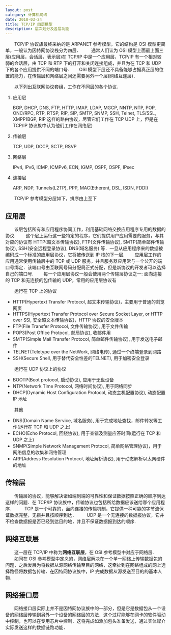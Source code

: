 ```yaml
---
layout: post
category: 计算机网络
date: 2018-03-24
title: TCP/IP 四层模型
description: 层次划分及各层功能
---
```


　　TCP/IP 协议族最终采纳的是 ARPANET 参考模型，它的结构是 OSI 模型更简单，一般认为因特网协议栈分为四层．
　　通常人们认为 OSI 模型上面最上面三层(应用层，会话层，表示层)在 TCP/IP 中是一个应用层，TCP/IP 有一个相对较弱的会话层，由 TCP 和 RTP 下的打开和关闭连接组成，并且为在 TCP 和 UDP 下的各个应用提供不同的端口号.
　　OSI 模型下层还不具备能够占据真正层的位置的能力，在传输层和网络层之间还需要另外一个层(网络互连层)．

　　以下列出互联网协议套组，工作在不同层的各个协议.

1. 应用层

    BGP, DHCP, DNS, FTP, HTTP, IMAP, LDAP, MGCP, NNTP, NTP, POP, ONC/RPC, RTP, RTSP, RIP, SIP, SMTP, SNMP, SSH, Telnet, TLS/SSL, XMPP(BGP, RIP 这样的路由协议，尽管它们工作在 TCP UDP 上，但是在 TCP/IP 协议族中认为他们工作在网络层)
2. 传输层

    TCP, UDP, DCCP, SCTP, RSVP
3. 网络层

    IPv4, IPv6, ICMP, ICMPv6, ECN, IGMP, OSPF, OSPF, IPsec
4. 连接层

    ARP, NDP, Tunnels(L2TP), PPP, MAC(Etherent, DSL, ISDN, FDDI)

　　TCP/IP 参考模型分层如下，排序由上至下

## 应用层

　　该层包括所有和应用程序协同工作，利用基础网络交换应用程序专用的数据的协议.
　　这个层上运行这一些特定的程序，它们提供用户应用需要的服务，与其对应的协议有 HTTP(超文本传输协议), FTP(文件传输协议), SMTP(简单邮件传输协议), SSH(安全远程登录协议), DNS(域名服务) 等．一旦从应用程序来的数据被编码成一个标准的应用层协议，它将被传送到 IP 栈的下一层.
　　应用层工作的应用通常使用传输层中的 TCP 或 UDP 服务，并且服务器应用常与一个公开的端口号绑定．该端口号由互联网号码分配局正式分配，但是新协议的开发者可以选择自己的端口号.
　　每一个应用层协议一般会使用两个传输层协议之一: 面向连接的 TCP 和无连接的包传输的 UDP，常用的应用层协议有

　　运行在 TCP 上的协议
* HTTP(Hypertext Transfer Protocol, 超文本传输协议)，主要用于普通的浏览网页
* HTTPS(Hypertext Transfer Protocol over Secure Socket Layer, or HTTP over SSl, 安全超文本传输协议)，HTTP 协议的安全版本
* FTP(File Transfer Protocol, 文件传输协议), 用于文件传输
* POP3(Post Office Protocol, 邮局协议), 收邮件用
* SMTP(Simple Mail Transfer Protocol, 简单邮件传输协议), 用于发送电子邮件
* TELNET(Teletype over the NetWork, 网络电传), 通过一个终端登录到网路
* SSH(Secure Shell, 用于替代安全性差的TELNET), 用于加密安全登录

　　运行在 UDP 协议上的协议
* BOOTP(Boot protocol, 启动协议), 应用于无盘设备
* NTP(Network Time Protocol, 网络时间协议), 用于网络同步
* DHCP(Dynamic Host Configuration Protocol, 动态主机配置协议), 动态配置 IP 地址

　　其他
* DNS(Domain Name Service, 域名服务), 用于完成地址查找，邮件转发等工作(运行在 TCP 和 UDP 之上)
* ECHO(Echo Protocol, 回绕协议), 用于查错及测量应答时间(运行在 TCP 和 UDP 之上)
* SNMP(Simple Network Management Protocol, 简单网络管理协议)，用于网络信息的收集和网络管理
* ARP(Address Resolution Protocol, 地址解析协议), 用于动态解析以太网硬件的地址

## 传输层

　　传输层的协议，能够解决诸如端到端的可靠性和保证数据按照正确的顺序到达这样的问题．在 TCP/IP 协议族中，传输协议也包括所给数据应该送给哪个应用程序．
　　TCP 是一个可靠的，面向连接的传输机制，它提供一种可靠的字节流保证数据完整，无损并且按顺序到达．
　　UDP 是一个无连接的数据报协议，它并不检查数据报是否已经到达目的地，并且不保证数据报到达的顺序.

## 网络互联层

　　这一层在 TCP/IP 中称为**网络互联层**，在 OSI 参考模型中对应于网络层.
　　如同在 OSI 参考模型中定义的，网络层解决在一个单一网络上传输数据包的问题，之后发展为将数据从源网络传输至目的网络，这牵扯到在网络组成的网上选择路径将数据包传输．在因特网协议族中，IP 完成数据从源发送至目的的基本人物．

## 网络接口层

　　网络接口层实际上并不是因特网协议族中的一部分，但是它是数据包从一个设备的网络层传输到另外一个设备的网络层的方法．这个过程能够在网卡的软件驱动中控制，也可以在专用芯片中控制．这将完成如添加包头准备发送，通过实体媒介实际发送这样的数据链路功能．
　　